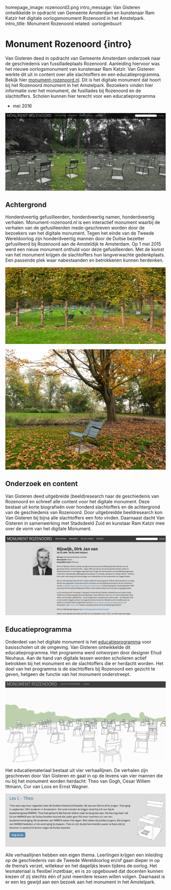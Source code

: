 homepage_image: rozenoord3.png
intro_message: Van Gisteren ontwikkelde in opdracht van Gemeente Amsterdam en kunstenaar Ram Katzir het digitale oorlogsmonument Rozenoord in het Amstelpark. 
intro_title: Monument Rozenoord
related: oorlogimbuurt

# Monument Rozenoord {intro}

Van Gisteren deed in opdracht van Gemeente Amsterdam onderzoek naar de geschiedenis van fussilladeplaats Rozenoord. Aanleiding hiervoor was het nieuwe oorlogsmonument van kunstenaar Ram Katzir. Van Gisteren werkte dit uit in content over alle slachtoffers en een educatieprogramma. Bekijk hier [monument-rozenoord.nl](www.monument-rozenoord.nl). Dit is het digitale monument dat hoort bij het Rozenoord monument in het Amstelpark. Bezoekers vinden hier informatie over het monument, de fusillades bij Rozenoord en de slachtoffers. Scholen kunnen hier terecht voor een educatieprogramma

- mei 2016

![image](/images/rozenoord1.png)

## Achtergrond
Honderdveertig gefusilleerden, honderdveertig namen, honderdveertig verhalen. Monument-rozenoord.nl is een interactief monument waarbij de verhalen van de gefusilleerden mede-geschreven worden door de bezoekers van het digitale monument. Tegen het einde van de Tweede Wereldoorlog zijn honderdveertig mannen door de Duitse bezetter gefusilleerd bij Rozenoord aan de Amsteldijk te Amsterdam. Op 1 mei 2015 werd een nieuw monument onthuld voor deze gefusilleerden. Met de komst van het monument krijgen de slachtoffers hun langverwachte gedenkplaats. Een passende plek waar nabestaanden en betrokkenen kunnen herdenken.

![image](/images/amstelpark.jpeg)

![image](/images/stoelpark.jpg)

## Onderzoek en content 

Van Gisteren deed uitgebreide (beeld)research naar de geschiedenis van Rozenoord en schreef alle content voor het digitale monument. Deze bestaat uit korte biografieën over honderd slachtoffers en de achtergrond van de geschiedenis van Rozenoord. Door uitgebreidde beeldresearch kon Van Gisteren bij bijna alle slachtoffers een foto vinden. Daarnaast dacht Van Gisteren in samenwerking met Stadsdeeld Zuid en kunstaar Ram Katzir mee over de vorm van het digitale Monument. 

![image](/images/rozenoord2.png)

## Educatieprogramma
Onderdeel van het digitale monument is het [educatieprogramma](http://monument-rozenoord.nl/lessen/) voor basisscholen uit de omgeving. Van Gisteren ontwikkelde dit educatieprogramma. Het programma werd ontworpen door designer Ehud Neuhaus. Aan de hand van digitale lessen worden scholieren actief betrokken bij het monument en de slachtoffers die er herdacht worden. Het doel van het programma is de slachtoffers bij Rozenoord een gezicht te geven, hetgeen de functie van het monument onderstreept. 

![image](/images/rozenoord3.png)

Het educatiemateriaal bestaat uit vier verhaallijnen. De verhalen zijn geschreven door Van Gisteren en gaat in op de levens van vier mannen die nu bij het monument worden herdacht: Theo van Gogh, Cesar Willem Ittmann, Cor van Loos en Ernst Wagner. 

![image](/images/rozenoordles1.png)
 
Alle verhaallijnen hebben een eigen thema. Leerlingen krijgen een inleiding op de geschiedenis van de Tweede Wereldoorlog en/of gaan dieper in op de thema’s verzet, willekeur en het dagelijks leven tijdens de oorlog. Het lesmateriaal is flexibel inzetbaar, en is zo opgebouwd dat docenten kunnen kiezen of zij slechts één of juist meerdere lessen willen volgen. Daarnaast is er een les gewijd aan een bezoek aan het monument in het Amstelpark. 










